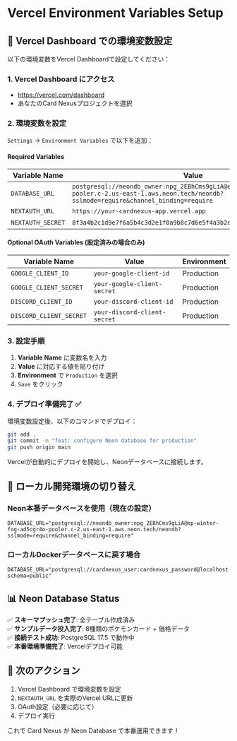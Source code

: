 # Vercel Environment Variables Setup

## 🚀 Vercel Dashboard での環境変数設定

以下の環境変数をVercel Dashboardで設定してください：

### 1. Vercel Dashboard にアクセス
- https://vercel.com/dashboard
- あなたのCard Nexusプロジェクトを選択

### 2. 環境変数を設定
`Settings` → `Environment Variables` で以下を追加：

#### Required Variables

| Variable Name | Value | Environment |
|---------------|-------|-------------|
| `DATABASE_URL` | `postgresql://neondb_owner:npg_2EBhCms9gLiA@ep-winter-fog-ad5cgr4o-pooler.c-2.us-east-1.aws.neon.tech/neondb?sslmode=require&channel_binding=require` | Production |
| `NEXTAUTH_URL` | `https://your-cardnexus-app.vercel.app` | Production |
| `NEXTAUTH_SECRET` | `8f3a4b2c1d9e7f6a5b4c3d2e1f0a9b8c7d6e5f4a3b2c1d0e9f8a7b6c5d4e3f2a1b0` | Production |

#### Optional OAuth Variables (設定済みの場合のみ)

| Variable Name | Value | Environment |
|---------------|-------|-------------|
| `GOOGLE_CLIENT_ID` | `your-google-client-id` | Production |
| `GOOGLE_CLIENT_SECRET` | `your-google-client-secret` | Production |
| `DISCORD_CLIENT_ID` | `your-discord-client-id` | Production |
| `DISCORD_CLIENT_SECRET` | `your-discord-client-secret` | Production |

### 3. 設定手順

1. **Variable Name** に変数名を入力
2. **Value** に対応する値を貼り付け
3. **Environment** で `Production` を選択
4. `Save` をクリック

### 4. デプロイ準備完了 ✅

環境変数設定後、以下のコマンドでデプロイ：

```bash
git add .
git commit -m "feat: configure Neon database for production"
git push origin main
```

Vercelが自動的にデプロイを開始し、Neonデータベースに接続します。

## 🔧 ローカル開発環境の切り替え

### Neon本番データベースを使用（現在の設定）
```env
DATABASE_URL="postgresql://neondb_owner:npg_2EBhCms9gLiA@ep-winter-fog-ad5cgr4o-pooler.c-2.us-east-1.aws.neon.tech/neondb?sslmode=require&channel_binding=require"
```

### ローカルDockerデータベースに戻す場合
```env
DATABASE_URL="postgresql://cardnexus_user:cardnexus_password@localhost:5433/cardnexus?schema=public"
```

## 📊 Neon Database Status

✅ **スキーマプッシュ完了**: 全テーブル作成済み  
✅ **サンプルデータ投入完了**: 8種類のポケモンカード + 価格データ  
✅ **接続テスト成功**: PostgreSQL 17.5 で動作中  
✅ **本番環境準備完了**: Vercelデプロイ可能  

## 🚀 次のアクション

1. Vercel Dashboard で環境変数を設定
2. `NEXTAUTH_URL` を実際のVercel URLに更新
3. OAuth設定（必要に応じて）
4. デプロイ実行

これで Card Nexus が Neon Database で本番運用できます！